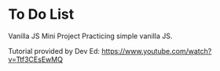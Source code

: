 # To Do List

Vanilla JS Mini Project
Practicing simple vanilla JS.

Tutorial provided by Dev Ed: https://www.youtube.com/watch?v=Ttf3CEsEwMQ

